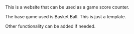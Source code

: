 This is a website that can be used as a game score counter.


The base game used is Basket Ball. This is just a template. 


Other functionality can be added if needed.